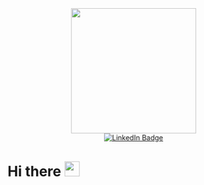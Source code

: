 
<div id="header" align="center">
  <img src="https://media.giphy.com/media/PvvSfSDFoAL5e/giphy.gif" width="250"/>
</div>

<div id="badges" align="center">
    <a href="www.linkedin.com/in/pierre-saumet">
        <img src="https://img.shields.io/badge/LinkedIn-blue?style=for-the-badge&logo=linkedin&logoColor=white" alt="LinkedIn Badge"/>
    </a>
</div>

<div id="counter" align="center">
    <img src="https://komarev.com/ghpvc/?username=PierreSaumet&style=flat-square&color=blue" alt=""/>
</div>


<h1>
  Hi there
  <img src="https://media.giphy.com/media/hvRJCLFzcasrR4ia7z/giphy.gif" width="30px"/>
</h1>


<!--
**PierreSaumet/PierreSaumet** is a ✨ _special_ ✨ repository because its `README.md` (this file) appears on your GitHub profile.

Here are some ideas to get you started:

- 🔭 I’m currently working on ...
- 🌱 I’m currently learning ...
- 👯 I’m looking to collaborate on ...
- 🤔 I’m looking for help with ...
- 💬 Ask me about ...
- 📫 How to reach me: ...
- 😄 Pronouns: ...
- ⚡ Fun fact: ...
-->


  <!-- <a href="your-twitter-URL">
    <img src="https://img.shields.io/badge/Twitter-blue?style=for-the-badge&logo=twitter&logoColor=white" alt="Twitter Badge"/>
  </a> -->